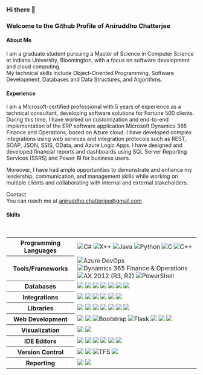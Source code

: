 ### Hi there 👋
### Welcome to the Github Profile of Aniruddho Chatterjee

#### About Me

I am a graduate student pursuing a Master of Science in Computer Science at Indiana University, Bloomington, with a focus on software development and cloud computing.
<br> 
My technical skills include Object-Oriented Programming, Software Development, Databases and Data Structures, and Algorithms.

#### Experience

I am a Microsoft-certified professional with 5 years of experience as a technical consultant, developing software solutions for Fortune 500 clients. During this time, I have worked on customization and end-to-end implementation of the ERP software application Microsoft Dynamics 365 Finance and Operations, based on Azure cloud. I have developed complex integrations using web services and integration protocols such as REST, SOAP, JSON, SSIS, OData, and Azure Logic Apps. I have designed and developed financial reports and dashboards using SQL Server Reporting Services (SSRS) and Power BI for business users.

Moreover, I have had ample opportunities to demonstrate and enhance my leadership, communication, and management skills while working on multiple clients and collaborating with internal and external stakeholders.

Contact<br>
You can reach me at aniruddho.chatterjee@gmail.com.

<!--
**aniruddhochat/aniruddhochat** is a ✨ _special_ ✨ repository because its `README.md` (this file) appears on your GitHub profile.

Here are some ideas to get you started:


- 🔭 I’m currently working on ...
- 🌱 I’m currently learning ...
- 👯 I’m looking to collaborate on ...
- 🤔 I’m looking for help with ...
- 💬 Ask me about ...
- 📫 How to reach me: ...
- 😄 Pronouns: ...
- ⚡ Fun fact: ...
-->
#### Skills
<br>
<table>
  <tr>
    <th>Programming Languages</th>
    <td>
      <img src="https://img.shields.io/badge/C%23-%2300599C.svg?style=flat-square&logo=c%2B%2B&logoColor=white" alt="C#">
      <img src="https://img.shields.io/badge/X%2B%2B-%2300599C.svg?style=flat-square&logo=x-plus-plus%2B%2B&logoColor=white" alt="X++">
      <img src="https://img.shields.io/badge/Java-%23ED8B00.svg?style=flat-square&logo=java&logoColor=white" alt="Java">
      <img src="https://img.shields.io/badge/Python-%233776AB.svg?style=flat-square&logo=python&logoColor=white" alt="Python">
      <img src="https://img.shields.io/badge/C-%2300599C.svg?style=flat-square&logo=c&logoColor=white" alt="C">
      <img src="https://img.shields.io/badge/C%2B%2B-%2300599C.svg?style=flat-square&logo=c%2B%2B&logoColor=white" alt="C++">
    </td>
  </tr>
  <tr>
    <th>Tools/Frameworks</th>
    <td>
      <img src="https://img.shields.io/badge/Azure%20DevOps-%230078D7.svg?style=flat-square&logo=azure-devops&logoColor=white" alt="Azure DevOps">
      <img src="https://img.shields.io/badge/Dynamics%20365%20Finance%20%26%20Operations-%230089D6.svg?style=flat-square&logo=microsoft-dynamics&logoColor=white" alt="Dynamics 365 Finance & Operations">
      <img src="https://img.shields.io/badge/AX%202012%20(R3%2C%20R2)-%23161616.svg?style=flat-square&logo=microsoft&logoColor=white" alt="AX 2012 (R3, R2)">
      <img src="https://img.shields.io/badge/PowerShell-%230095D5.svg?style=flat-square&logo=PowerShell&logoColor=white" alt="PowerShell">
    </td>
  </tr>
  <tr>
    <th>Databases</th>
    <td>
      <img src="https://img.shields.io/badge/MySQL-%234479A1.svg?&style=flat-square&logo=mysql&logoColor=white"/>
      <img src="https://img.shields.io/badge/SQL-%23CC2927.svg?&style=flat-square&logo=Microsoft-SQL-Server&logoColor=white"/>
      <img src="https://img.shields.io/badge/PostgreSQL-%23336791.svg?&style=flat-square&logo=postgresql&logoColor=white"/>
      <img src="https://img.shields.io/badge/Microsoft%20SQL%20Server-%23CC2927.svg?&style=flat-square&logo=microsoftsqlserver&logoColor=white"/>
      <img src="https://img.shields.io/badge/T--SQL-%23CC2927.svg?&style=flat-square&logo=microsoftsqlserver&logoColor=white"/>
      <img src="https://img.shields.io/badge/PL--SQL-%23F80000.svg?&style=flat-square&logo=oracle&logoColor=white"/>
      <img src="https://img.shields.io/badge/MongoDB-%234ea94b.svg?&style=flat-square&logo=mongodb&logoColor=white"/>
    </td>
  </tr>
    <tr>
    <th>Integrations</th>
    <td>
      <img src="https://img.shields.io/badge/REST-%236DB33F.svg?&style=flat-square&logo=rest&logoColor=white"/>
      <img src="https://img.shields.io/badge/SOAP-%23E9A829.svg?&style=flat-square&logo=soap&logoColor=white"/>
      <img src="https://img.shields.io/badge/JSON-%23FF7F50.svg?&style=flat-square&logo=json&logoColor=white"/>
      <img src="https://img.shields.io/badge/SSIS-%23FFA500.svg?&style=flat-square&logo=microsoftsqlserver&logoColor=white"/>
      <img src="https://img.shields.io/badge/OData-%2300B4F0.svg?&style=flat-square&logo=odata&logoColor=white"/>
      <img src="https://img.shields.io/badge/Azure_Logic_Apps-%230072C6.svg?&style=flat-square&logo=microsoftazure&logoColor=white"/>
    </td>
  </tr>
  <tr>
    <th>Libraries</th>
    <td valign="middle">
      <div float="left">
        <img src="https://img.shields.io/badge/Pandas-%23150458.svg?&style=flat-square&logo=pandas&logoColor=white"/>
        <img src="https://img.shields.io/badge/Numpy-%23013243.svg?&style=flat-square&logo=numpy&logoColor=white"/>
        <img src="https://img.shields.io/badge/ScikitLearn-%23F7931E.svg?&style=flat-square&logo=scikitlearn&logoColor=white"/>
        <img src="https://img.shields.io/badge/Keras-%23D00000.svg?&style=flat-square&logo=keras&logoColor=white"/>
        <img src="https://img.shields.io/badge/Tensorflow-%23FF6F00.svg?&style=flat-square&logo=tensorflow&logoColor=white"/>
        <img src="https://img.shields.io/badge/PyTorch-%23EE4C2C.svg?&style=flat-square&logo=pytorch&logoColor=white"/>
        <img src="https://img.shields.io/badge/Scipy-%238CAAE6.svg?&style=flat-square&logo=scipy&logoColor=white"/>
      </div>
    </td>
  </tr>
  
  <tr>
    <th>Web Development</th>
    <td valign="middle">
      <div float="left">
        <img src="https://img.shields.io/badge/HTML5-E34F26?style=flat-square&logo=html5&logoColor=white"/>
        <img src="https://img.shields.io/badge/CSS3-1572B6?style=flat-square&logo=css3&logoColor=white"/>
        <img src="https://img.shields.io/badge/-Bootstrap-7952B3?style=flat-square&logo=Bootstrap&logoColor=white" alt="Bootstrap">
        <img src="https://img.shields.io/badge/-Flask-000000?style=flat-square&logo=Flask&logoColor=white" alt="Flask">
        <img src="https://img.shields.io/badge/Javascript-%23F7DF1E.svg?&style=flat-square&logo=javascript&logoColor=black"/>
        <img src="https://img.shields.io/badge/React-%2361DAFB.svg?&style=flat-square&logo=react&logoColor=black"/>
        <img src="https://img.shields.io/badge/Node-%23339933.svg?&style=flat-square&logo=nodedotjs&logoColor=white"/>
      </div>
    </td>
  </tr>
  <tr>
    <th>Visualization</th>
    <td valign="middle">
      <div float="left">
        <img src="https://img.shields.io/badge/Matplotlib-%23F37626.svg?&style=flat-square&logo=python&logoColor=white"/>
        <img src="https://img.shields.io/badge/Seaborn-%23F37626.svg?&style=flat-square&logo=python&logoColor=white"/>
      </div>
    </td>
  </tr>
  <tr>
    <th>IDE Editors</th>
    <td valign="middle">
      <div float="left">
        <img src="https://img.shields.io/badge/Visual_Studio-5C2D91?style=flat-square&logo=visual-studio&logoColor=white"/>
        <img src="https://img.shields.io/badge/Visual_Studio_Code-007ACC?style=flat-square&logo=visual-studio-code&logoColor=white"/>
        <img src="https://img.shields.io/badge/Jupyter-Notebook-orange?style=flat-square&logo=Jupyter"/>
        <img src="https://img.shields.io/badge/PyCharm-143?style=flat-square&logo=PyCharm&logoColor=black&color=black&labelColor=green"/>
        <img src="https://img.shields.io/badge/Sublime_Text-FF9800?style=flat-square&logo=sublime-text&logoColor=white"/>
        <img src="https://img.shields.io/badge/Spyder-3776AB?style=flat-square&logo=spyder-ide&logoColor=white"/>
      </div>
    </td>
  </tr>
  
  <tr>
    <th>Version Control</th>
    <td valign="middle">
      <div float="left">
        <img src="https://img.shields.io/badge/Git-F05032?style=flat-square&logo=git&logoColor=white"/>
        <img src="https://img.shields.io/badge/GitHub-100000?style=flat-square&logo=github&logoColor=white"/>
        <img alt="TFS" src="https://img.shields.io/badge/TFS-%23F6A800.svg?style=flat-square&logo=azuredevops&logoColor=white"/>
        <img src="https://img.shields.io/badge/Azure%20DevOps-TFVC-%2376B900.svg?style=flat-square&logo=azuredevops&logoColor=white"/>
      </div>
    </td>
  </tr>
  
  <tr>
    <th>Reporting</th>
    <td valign="middle">
      <div float="left">
        <img src="https://img.shields.io/badge/SSRS-%23F37626.svg?&style=flat-square&logo=Microsoft%20SQL%20Server&logoColor=white"/>
        <img src="https://img.shields.io/badge/Power%20BI-%23F2C811.svg?&style=flat-square&logo=Power%20BI&logoColor=white"/>
      </div>
    </td>
  </tr>
</table>
  
